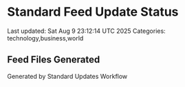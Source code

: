 # Standard Feed Update Status
Last updated: Sat Aug  9 23:12:14 UTC 2025
Categories: technology,business,world

## Feed Files Generated

Generated by Standard Updates Workflow
